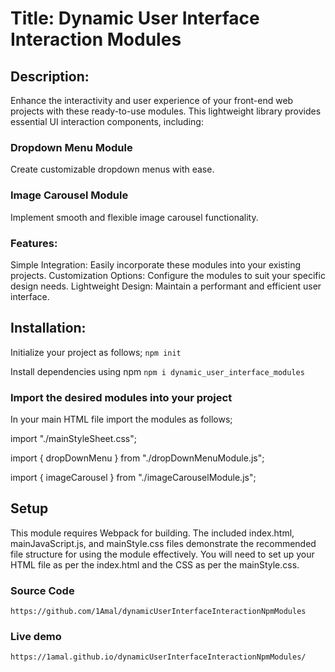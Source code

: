 # Title: Dynamic User Interface Interaction Modules

## Description:

Enhance the interactivity and user experience of your front-end web projects with these ready-to-use modules. This lightweight library provides essential UI interaction components, including:

### Dropdown Menu Module

Create customizable dropdown menus with ease.

### Image Carousel Module

Implement smooth and flexible image carousel functionality.

### Features:

Simple Integration: Easily incorporate these modules into your existing projects.
Customization Options: Configure the modules to suit your specific design needs.
Lightweight Design: Maintain a performant and efficient user interface.

## Installation:

Initialize your project as follows;
`npm init`

Install dependencies using npm
`npm i dynamic_user_interface_modules`

### Import the desired modules into your project

In your main HTML file import the modules as follows;

import "./mainStyleSheet.css";

import { dropDownMenu } from "./dropDownMenuModule.js";

import { imageCarousel } from "./imageCarouselModule.js";

## Setup

This module requires Webpack for building. The included index.html, mainJavaScript.js, and mainStyle.css files demonstrate the recommended file structure for using the module effectively. You will need to set up your HTML file as per the index.html and the CSS as per the mainStyle.css.

### Source Code

`https://github.com/1Amal/dynamicUserInterfaceInteractionNpmModules`

### Live demo

`https://1amal.github.io/dynamicUserInterfaceInteractionNpmModules/`
